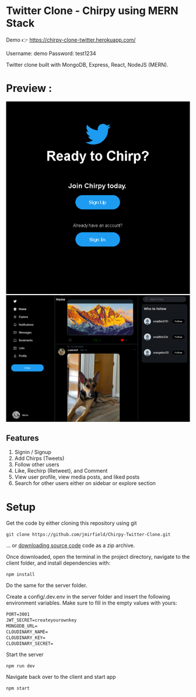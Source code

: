 # Twitter Clone - Chirpy using MERN Stack
Demo 👉 https://chirpy-clone-twitter.herokuapp.com/

Username: demo
Password: test1234

Twitter clone built with MongoDB, Express, React, NodeJS (MERN).

# Preview :

<img src="https://github.com/jmirfield/Chirpy-Twitter-Clone/blob/main/Demo/LoginPageDemo.PNG" alt="Login Page Demo" width="800">

<img src="https://github.com/jmirfield/Chirpy-Twitter-Clone/blob/main/Demo/HomePageDemo.PNG" alt="Home Page Demo" width="800">

## Features
1. Signin / Signup
2. Add Chirps (Tweets)
3. Follow other users
4. Like, Rechirp (Retweet), and Comment
5. View user profile, view media posts, and liked posts
6. Search for other users either on sidebar or explore section

# Setup
Get the code by either cloning this repository using git
```
git clone https://github.com/jmirfield/Chirpy-Twitter-Clone.git
```
... or [downloading source code](https://github.com/jmirfield/Chirpy-Twitter-Clone/archive/refs/heads/main.zip) code as a zip archive.

Once downloaded, open the terminal in the project directory, navigate to the client folder, and install dependencies with:
```
npm install
```

Do the same for the server folder.

Create a config/.dev.env in the server folder and insert the following environment variables. Make sure to fill in the empty values with yours:
```
PORT=3001
JWT_SECRET=createyourownkey
MONGODB_URL=
CLOUDINARY_NAME=
CLOUDINARY_KEY=
CLOUDINARY_SECRET=
```

Start the server
```
npm run dev
```

Navigate back over to the client and start app
```
npm start
```